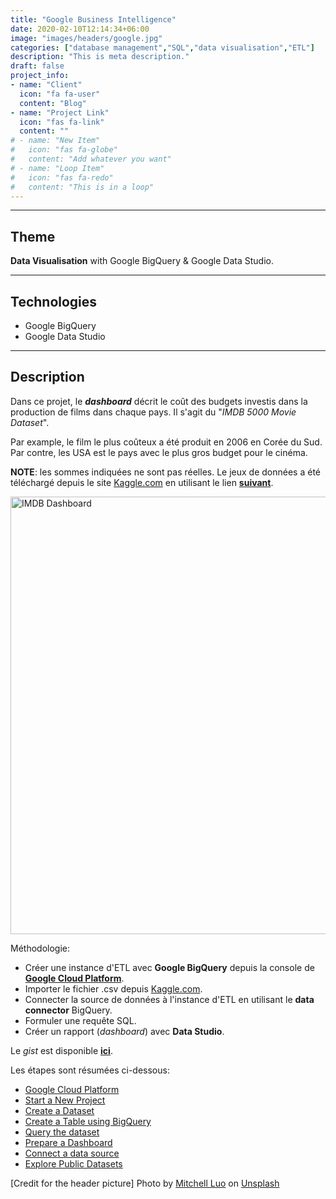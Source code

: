 ```yaml
---
title: "Google Business Intelligence"
date: 2020-02-10T12:14:34+06:00
image: "images/headers/google.jpg"
categories: ["database management","SQL","data visualisation","ETL"]
description: "This is meta description."
draft: false
project_info:
- name: "Client"
  icon: "fa fa-user"
  content: "Blog"
- name: "Project Link"
  icon: "fas fa-link"
  content: ""
# - name: "New Item"
#   icon: "fas fa-globe"
#   content: "Add whatever you want"
# - name: "Loop Item"
#   icon: "fas fa-redo"
#   content: "This is in a loop"
---
```


---

## Theme

**Data Visualisation** with Google BigQuery & Google Data Studio.

---

## Technologies

- Google BigQuery
- Google Data Studio

---

## Description

Dans ce projet, le ***dashboard*** décrit le coût des budgets investis dans la production de films dans chaque pays. Il s'agit du "*IMDB 5000 Movie Dataset*".

Par example, le film le plus coûteux a été produit en 2006 en Corée du Sud. Par contre, les USA est le pays avec le plus gros budget pour le cinéma.

**NOTE**: les sommes indiquées ne sont pas réelles. Le jeux de données a été téléchargé depuis le site [Kaggle.com](https://www.kaggle.com "Kaggle.com") en utilisant le lien [**suivant**](https://www.kaggle.com/carolzhangdc/imdb-5000-movie-dataset "IMDB 5000 Movie Dataset").

[<img alt="IMDB Dashboard" width="700" src="/images/portfolio/IMDB-project.png" />][IMDB Dashboard]

Méthodologie:

- Créer une instance d'ETL avec **Google BigQuery** depuis la console de **[Google Cloud Platform](https://console.cloud.google.com)**.
- Importer le fichier .csv depuis [Kaggle.com](https://www.kaggle.com "Kaggle.com").
- Connecter la source de données à l'instance d'ETL en utilisant le **data connector** BigQuery.
- Formuler une requête SQL.
- Créer un rapport (*dashboard*) avec **Data Studio**.

Le *gist* est disponible [**ici**](/documents/scripts_gists/create_etl_process_with_bigquery_and_data_studio.html "Create an ETL Process with Google BigQuery and Google Data Studio - HTML Version").

Les étapes sont résumées ci-dessous:

- [Google Cloud Platform](#google-cloud-platform)
- [Start a New Project](#start-a-new-project)
- [Create a Dataset](#create-a-dataset)
- [Create a Table using BigQuery](#create-a-table-using-bigquery)
- [Query the dataset](#query-the-dataset)
- [Prepare a Dashboard](#prepare-a-dashboard)
- [Connect a data source](#connect-a-data-source)
- [Explore Public Datasets](#explore-public-datasets)

<!-- credits -->
[Credit for the header picture] Photo by <a href="https://unsplash.com/@mitchel3uo?utm_source=unsplash&utm_medium=referral&utm_content=creditCopyText">Mitchell Luo</a> on <a href="https://unsplash.com/s/photos/google?utm_source=unsplash&utm_medium=referral&utm_content=creditCopyText">Unsplash</a>

<!-- definitions -->
[IMDB Dashboard]: /images/portfolio/IMDB-project.png "IMDB Dashboard"
